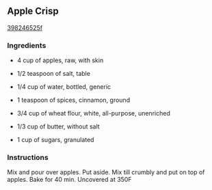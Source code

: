 ## Apple Crisp

[398246525f](https://cookpad.com/us/recipes/365287-apple-crisp)

### Ingredients

 - 4 cup of apples, raw, with skin

 - 1/2 teaspoon of salt, table

 - 1/4 cup of water, bottled, generic

 - 1 teaspoon of spices, cinnamon, ground

 - 3/4 cup of wheat flour, white, all-purpose, unenriched

 - 1/3 cup of butter, without salt

 - 1 cup of sugars, granulated

### Instructions

Mix and pour over apples. Put aside. Mix till crumbly and put on top of apples. Bake for 40 min. Uncovered at 350F